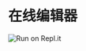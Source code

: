 # 在线编辑器

![[Run on Repl.it](https://repl.it/badge/github/G-gwozai/notepad.git)](https://repl.it/github/G-gwozai/notepad.git)
